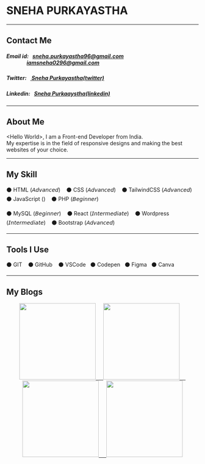 <h1>SNEHA PURKAYASTHA</h1>

<hr>

<h2>Contact Me</h2>
<h5>Email id: &nbsp;
  <a href="mailto:sneha.purkayastha96@gmail.com">sneha.purkayastha96@gmail.com </a><br>&nbsp; &nbsp; &nbsp; &nbsp; &nbsp; &nbsp; &nbsp; &nbsp; 
  <a href="mailto:iamsneha0296@gmail.com">iamsneha0296@gmail.com</a>         
</h5>
<h5>
  Twitter: &nbsp;
  <a href="https://twitter.com/SnehaPurkayast8">&nbsp;Sneha Purkayastha(twitter)</a>  
</h5>
<h5>
  Linkedin: &nbsp;
  <a href="https://www.linkedin.com/in/sneha-purkayastha-3b3aa1160/">Sneha Purkaaystha(linkedin)</a>  
</h5>

<hr>

<h2>About Me</h2>
<p>&lt;Hello World&gt;, I am a Front-end Developer from India.<br>My expertise is in the field of responsive designs and making the best websites of your choice.</p>

<hr>

<h2>My Skill</h2>
<div>
  <p>⚫ HTML (𝘈𝘥𝘷𝘢𝘯𝘤𝘦𝘥) &nbsp;&nbsp;  ⚫ CSS (𝘈𝘥𝘷𝘢𝘯𝘤𝘦𝘥) &nbsp;&nbsp;  ⚫ TailwindCSS (𝘈𝘥𝘷𝘢𝘯𝘤𝘦𝘥) &nbsp;&nbsp; ⚫ JavaScript () &nbsp;&nbsp;  ⚫ PHP (𝘉𝘦𝘨𝘪𝘯𝘯𝘦𝘳) &nbsp;&nbsp;</p>    
  <p>⚫ MySQL (𝘉𝘦𝘨𝘪𝘯𝘯𝘦𝘳) &nbsp;&nbsp;  ⚫ React (𝘐𝘯𝘵𝘦𝘳𝘮𝘦𝘥𝘪𝘢𝘵𝘦) &nbsp;&nbsp;  ⚫ Wordpress (𝘐𝘯𝘵𝘦𝘳𝘮𝘦𝘥𝘪𝘢𝘵𝘦) &nbsp;&nbsp;  ⚫ Bootstrap (𝘈𝘥𝘷𝘢𝘯𝘤𝘦𝘥)</p>
</div>

<hr>

<h2>Tools I Use</h2>
<div>
  <p>⚫ GIT &nbsp;&nbsp;  ⚫ GitHub &nbsp;&nbsp; ⚫ VSCode&nbsp;&nbsp;  ⚫ Codepen  &nbsp;&nbsp;⚫ Figma  &nbsp;&nbsp;⚫ Canva</p>    
</div>

<hr>

<h2>My Blogs</h2>
<p align = center>
  <a href = "https://snehapurkayastha.hashnode.dev/10-amazing-vs-code-extensions-for-web-developers"><img src = "https://user-images.githubusercontent.com/58648780/227187406-cd7499a5-9364-4720-abc8-64c4a9e458d6.png" width="200">
    &nbsp;
    &nbsp;
  <a href = "https://snehapurkayastha.hashnode.dev/exploring-the-window-console"><img src = "https://user-images.githubusercontent.com/58648780/227187979-dd40eda8-3b10-4e42-83ad-31d2cc49e8bf.png" width="200">
    &nbsp;
    &nbsp;
  <a href = "https://snehapurkayastha.hashnode.dev/javascript-arrays"><img src = "https://user-images.githubusercontent.com/58648780/227188521-eef5b280-cc01-413b-bf66-42eda31c0f30.png" width="200">
    &nbsp;
    &nbsp;
  <a href = "https://snehapurkayastha.hashnode.dev/everything-you-need-to-know-from-installing-tailwindcss-to-deploying-a-tailwind-website-to-production"><img src = "https://user-images.githubusercontent.com/58648780/227188823-47ba031d-f98e-4bf7-b12e-3fb760b62747.png" width="200">
</p>
